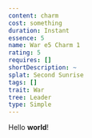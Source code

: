 ```yaml
---
content: charm
cost: something
duration: Instant
essence: 5
name: War e5 Charm 1
rating: 5
requires: []
shortDescription: ~
splat: Second Sunrise
tags: []
trait: War
tree: Leader
type: Simple
---
```


Hello **world**!
